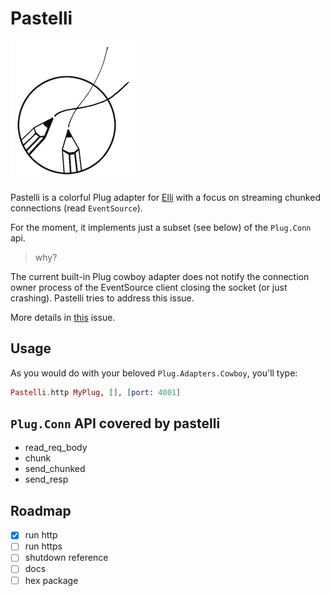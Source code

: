 # Pastelli
![alt](logo.png)

Pastelli is a colorful Plug adapter for [Elli](//github.com/knutin/elli)
with a focus on streaming chunked
connections (read `EventSource`).

For the moment,
it implements just a subset (see below) of the `Plug.Conn` api.

> why?

The current built-in Plug cowboy adapter does not notify the
connection owner process of the EventSource client
closing the socket (or just crashing).
Pastelli tries to address this issue.

More details in [this](https://github.com/elixir-lang/issues/xxx) issue.

## Usage
As you would do with your beloved `Plug.Adapters.Cowboy`,
you'll type:

```elixir
Pastelli.http MyPlug, [], [port: 4001]
```

## `Plug.Conn` API covered by pastelli
- read_req_body
- chunk
- send_chunked
- send_resp

## Roadmap

- [x] run http
- [ ] run https
- [ ] shutdown reference
- [ ] docs
- [ ] hex package

